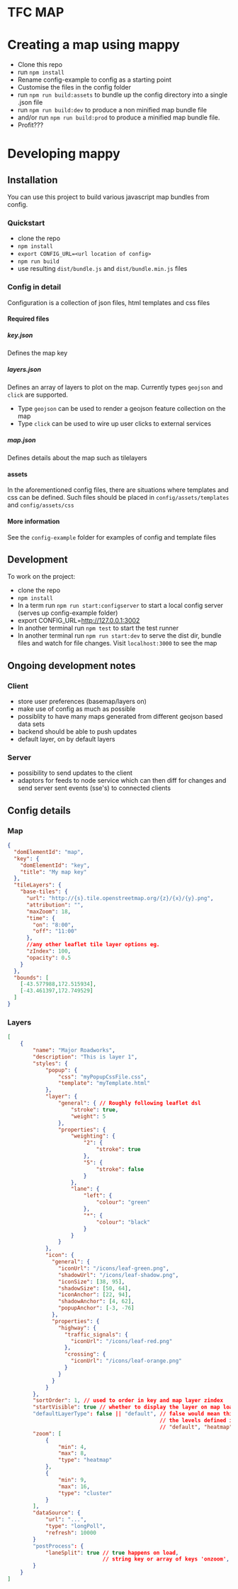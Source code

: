 TFC MAP
=======

# Creating a map using mappy

- Clone this repo
- run `npm install`
- Rename config-example to config as a starting point
- Customise the files in the config folder
- run `npm run build:assets` to bundle up the config directory into a single .json file
- run `npm run build:dev` to produce a non minified map bundle file
- and/or run `npm run build:prod` to produce a minified map bundle file.
- Profit???

# Developing mappy

## Installation

You can use this project to build various javascript map bundles from config.

### Quickstart

- clone the repo
- `npm install`
- `export CONFIG_URL=<url location of config>`
- `npm run build`
- use resulting `dist/bundle.js` and `dist/bundle.min.js` files

### Config in detail

Configuration is a collection of json files, html templates and css files

#### Required files

##### key.json

Defines the map key

##### layers.json

Defines an array of layers to plot on the map. Currently types `geojson` and
`click` are supported.

- Type `geojson` can be used to render a geojson feature collection on the map
- Type `click` can be used to wire up user clicks to external services

##### map.json

Defines details about the map such as tilelayers

#### assets

In the aforementioned config files, there are situations where templates and css
can be defined. Such files should be placed in `config/assets/templates` and
`config/assets/css`

#### More information

See the `config-example` folder for examples of config and template files

## Development

To work on the project:

- clone the repo
- `npm install`
- In a term run `npm run start:configserver` to start a local config server (serves up config-example folder)
- export CONFIG_URL=http://127.0.0.1:3002
- In another terminal run `npm test` to start the test runner
- In another terminal run `npm run start:dev` to serve the dist dir, bundle files and
watch for file changes. Visit `localhost:3000` to see the map

## Ongoing development notes

### Client
* store user preferences (basemap/layers on)
* make use of config as much as possible
* possiblity to have many maps generated from different geojson based data sets
* backend should be able to push updates
* default layer, on by default layers

### Server
* possibility to send updates to the client
* adaptors for feeds to node service which can then diff for changes and send server sent events (sse's) to connected clients

## Config details

### Map
```json
{
  "domElementId": "map",
  "key": {
    "domElementId": "key",
    "title": "My map key"
  },
  "tileLayers": {
    "base-tiles": {
      "url": "http://{s}.tile.openstreetmap.org/{z}/{x}/{y}.png",
      "attribution": "",
      "maxZoom": 18,
      "time": {
        "on": "8:00",
        "off": "11:00"
      },
      //any other leaflet tile layer options eg.
      "zIndex": 100,
      "opacity": 0.5
    }
  },
  "bounds": [
    [-43.577988,172.515934],
    [-43.461397,172.749529]
  ]
}
```

### Layers
```json
[
    {
        "name": "Major Roadworks",
        "description": "This is layer 1",
        "styles": {
            "popup": {
                "css": "myPopupCssFile.css",
                "template": "myTemplate.html"
            },
            "layer": {
                "general": { // Roughly following leaflet dsl
                    "stroke": true,
                    "weight": 5
                },
                "properties": {
                    "weighting": {
                        "2": {
                            "stroke": true
                        },
                        "5": {
                            "stroke": false
                        }
                    },
                    "lane": {
                        "left": {
                            "colour": "green"
                        },
                        "*": {
                            "colour": "black"
                        }
                    }
                }
            },
            "icon": {
              "general": {
                "iconUrl": "/icons/leaf-green.png",
                "shadowUrl": "/icons/leaf-shadow.png",
                "iconSize": [38, 95],
                "shadowSize": [50, 64],
                "iconAnchor": [22, 94],
                "shadowAnchor": [4, 62],
                "popupAnchor": [-3, -76]
              },
              "properties": {
                "highway": {
                  "traffic_signals": {
                    "iconUrl": "/icons/leaf-red.png"
                  },
                  "crossing": {
                    "iconUrl": "/icons/leaf-orange.png"
                  }
                }
              }
            }
        },
        "sortOrder": 1, // used to order in key and map layer zindex
        "startVisible": true // whether to display the layer on map load
        "defaultLayerType": false || "default", // false would mean this layer is off if the zoom level is outside
                                                // the levels defined in the "zoom" config
                                                // "default", "heatmap", "cluster", etc
        "zoom": [
            {
                "min": 4,
                "max": 8,
                "type": "heatmap"
            },
            {
                "min": 9,
                "max": 16,
                "type": "cluster"
            }
        ],
        "dataSource": {
            "url": "...",
            "type": "longPoll",
            "refresh": 10000
        }
        "postProcess": {
            "laneSplit": true // true happens on load,
                              // string key or array of keys 'onzoom', ['onzoom', 'onpan']
        }
    }
]
```
